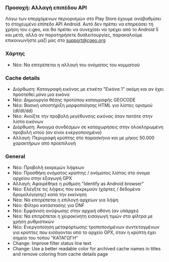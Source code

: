
### Προσοχή: Αλλαγή επιπέδου API
Λόγω των επερχόμενων περιορισμών στο Play Store έχουμε αναβαθμίσει το στοχευμένο επίπεδο API Android. Αυτό δεν πρέπει να επηρεάσει τη χρήση του c:geo, και θα πρέπει να συνεχίσει να τρέχει από το Android 5 και μετά, αλλά αν παρατηρήσετε δυσλειτουργίες, παρακαλούμε επικοινωνήστε μαζί μας στο support@cgeo.org

### Χάρτης
- Νέο: Να επιτρέπεται η αλλαγή του ονόματος του κομματιού

### Cache details
- Διόρθωση: Καταγραφή εικόνας με ετικέτα "Εικόνα 1" ακόμη και αν έχει προστεθεί μόνο μια εικόνα
- Νέο: Δημιουργία θέσης προτύπου καταγραφής GEOCODE
- Νέα: Βασική υποστήριξη μορφοποίησης HTML για λίστες ορισμού (dl/dt/dd)
- Νέο: Ανοίξτε την προβολή μεγέθυνσης εικόνας όταν πατάτε στην λίστα εικόνων
- Διόρθωση: Άνοιγμα συνδέσμων σε καταχωρήσεις στην ολοκληρωμένη προβολή ιστού (αν είναι ενεργοποιημένο)
- Αλλαγή: Περιγραφή κρύπτης στο παρασκήνιο και με μήκος 50.000 χαρακτήρων από προεπιλογή

### General
- Νέο: Προβολή εκκρεμών λήψεων
- Νέο: Προσθήκη ονόματος κρύπτης / ονόματος λίστας στο όνομα αρχείου στην εξαγωγή GPX
- Αλλαγή: Αφαιρέθηκε η ρύθμιση "Identify as Android browser"
- Νέο: Ελέγξτε τις λήψεις που εκκρεμούν (χάρτες / δεδομένα δρομολόγησης) κατά την εκκίνηση
- Νέα: Να επιτρέπεται η επιλογή αρχείων για λήψη
- Νέο: Φίλτρο κατάστασης για DNF
- Νέο: Εμφάνιση ανύψωσης στην αρχική οθόνη (αν υπάρχει)
- Νέα: Να επιτρέπεται η χειροκίνητη εισαγωγή τιμών στα φίλτρα με χρήση ρυθμιστικών
- Νέο: Ενεργοποίηση μεταφόρτωσης τροποποιημένων συντεταγμένων για κρύπτες που εισάγονται από το αρχείο GPX, όταν η κρύπτη έχει σημείο του τύπου "ΚΑΤΑΓΩΓΗ"
- Change: Improve filter status line text
- Change: Use a better readable color for archived cache names in titles and remove coloring from cache details page
